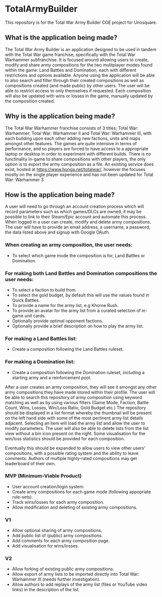 # TotalArmyBuilder

This repository is for the Total War Army Builder COE project for Unosquare.

## What is the application being made?

The Total War Army Builder is an application designed to be used in tandem with the Total War game franchise, specifically with the Total War Warhammer subfranchise. It is focused around allowing users to create, modify and share army compositions for the two mulitplayer modes found within the game: Land Battles and Domination, each with different restrictions and options available. Anyone using the application will be able to also search and filter through their created compositions as well as compositions created (and made public) by other users. The user will be able to restrict access to only themselves if requested. Each composition will also be updated with wins or losses in the game, manually updated by the composition created.

## Why is the application being made?
The Total War Warhammer franchise consists of 3 titles; Total War: Warhammer, Total War: Warhammer II and Total War: Warhammer III, with each building upon each other adding new factions, units and maps amongst other features. The games are quite intensive in terms of performance, and so players are forced to have access to a appropriate laptop or desktop in order to experiment with different builds. There is no functinality in-game to share compositions with other players, the only option is to export the army composition as a file. An existing service does exist, hosted at https://www.honga.net/totalwar/, however the focuses mostly on the single player experience and has not been updated for Total War: Warhammer 3. 

## How is the application being made?

A user will need to go through an account creation process which will record parameters such as which games/DLCs are owned, it may be possible to link to their Steam/Epic account and automate this process. When logged in a user can create, modify and delete army compositions. The user will have to provide an email address, a username, a password, the data listed above and signup with Google OAuth.

### When creating an army composition, the user needs:
* To select which game mode the composition is for, Land Battles or Domination.

### For making both Land Battles and Domination compositions the user needs:
* To select a faction to build from.
* To select the gold budget, by default this will use the values found in Quick Battles.
* To provide a name for the army list, e.g Khorne Rush.
* To provide an avatar for the army list from a curated selection of in-game unit cards.
* Optionally provide optimal opponent factions.
* Optionally provide a brief description on how to play the army list.

### For making a Land Battles list:
* Create a composition following the Land Battles ruleset.

### For making a Domination list:
* Create a composition following the Domination ruleset, including a starting army and a reinforcement pool.

After a user creates an army composition, they will see it amongst any other army compositions they have made stored within their profile. The user will be able to search this repository of army composition using keyword matching as well as by using various filters (Game Mode, Faction, Battle Count, Wins, Losses, Win/Loss Ratio, Gold Budget etc.) The repository should be displayed in a list format whereby the thumbnail will be present on the left hand side with some of the most pertinent army list details adjacent. Selecting an item will load the army list and allow the user to modify parameters. The user will also be able to delete lists from the list view without a bin icon present on the right. Some visualisation for the win/loss statistics should be provided for each composition.

Eventually this should be expanded to allow users to view other users' compositions, with a possible rating system and the ability to leave comments. Authors of multiple highly-rated compositions may get leaderboard of their own.

### MVP (Minimum-Viable Product)
* User account creation/login system.
* Create army compositions for each game mode (following appopriate rule-sets).
* Track wins/losses for each army composition.
* Allow modification and deleting of existing army compositions.

### V1
* Allow optional sharing of army compositions.
* Add public list of (public) army compositions.
* Add comments for each army composition page.
* Add visualisation for wins/losses.

### V2
* Allow forking of existing public army compositions.
* Allow export of army lists to be imported directly into Total War: Warhammer III (needs further investigation).
* Allow authors to add replays of the army list (files or YouTube video links) in the description of the list. 
